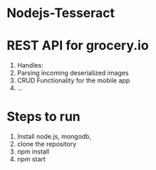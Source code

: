 # Nodejs-Tesseract

# REST API for grocery.io
1. Handles:
  1. Parsing incoming deserialized images
  2. CRUD Functionality for the mobile app
  3.  ...

# Steps to run
  1. Install node.js, mongodb, <OCR Engine>
  2. clone the repository
  3. npm install
  4. npm start